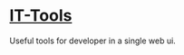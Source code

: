 # [IT-Tools](https://github.com/CorentinTh/it-tools)

Useful tools for developer in a single web ui.
